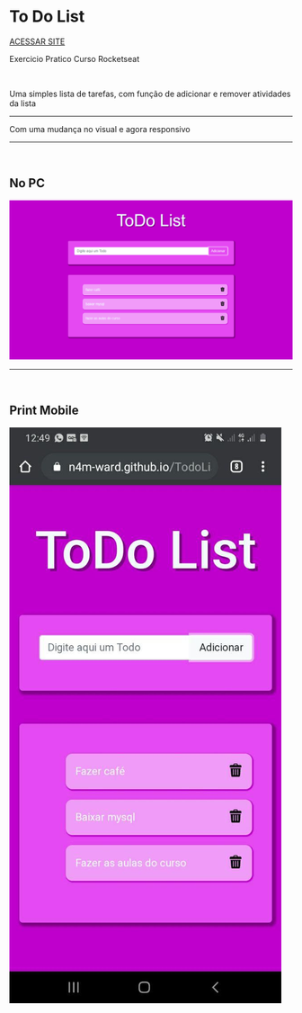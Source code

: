 <h1>To Do List</h1> <a href="https://n4m-ward.github.io/TodoList/ToDo.html" target="_blank"> ACESSAR SITE </a>
<p>Exercicio Pratico Curso Rocketseat</p>
<br>
<p> Uma simples lista de tarefas, com função de adicionar e remover atividades da lista</p>
<hr>
<p>Com uma mudança no visual e agora responsivo</p>
<hr>
<br>
<h2>No PC</h2>
<img src="print_pc.png">
<hr>
<br>
<h2>Print Mobile</h2>
<img src="print_cell.jpg">  
